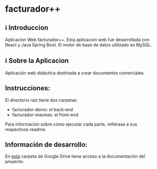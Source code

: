 # facturador++

## ℹ️ Introduccion
Aplicacion Web facturador++.  Esta aplicacion web fue desarrollada con React
y Java Spring Boot. El motor de base de datos utilizado es MySQL.

## ℹ️ Sobre la Aplicacion
Aplicación web didáctica destinada a crear documentos comerciales.

## Instrucciones:

El directorio raíz tiene dos carpetas:

* facturador-demo: el back-end
* facturador-masmas: el front-end

Para información sobre cómo ejecutar cada parte, refiérase a sus respectivos readme.

## Información de desarrollo:
En [esta](https://drive.google.com/drive/folders/1cnJiZDqgtwk2DHUioX_-bKYUBR_A8BnR?usp=sharing) carpeta de Google Drive tiene acceso a la documentación del proyecto.